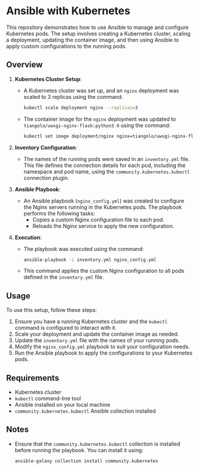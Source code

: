 # Ansible with Kubernetes

This repository demonstrates how to use Ansible to manage and configure Kubernetes pods. The setup involves creating a Kubernetes cluster, scaling a deployment, updating the container image, and then using Ansible to apply custom configurations to the running pods.

## Overview

1. **Kubernetes Cluster Setup**: 
   - A Kubernetes cluster was set up, and an `nginx` deployment was scaled to 3 replicas using the command:
     ```bash
     kubectl scale deployment nginx --replicas=3
     ```
   - The container image for the `nginx` deployment was updated to `tiangolo/uwsgi-nginx-flask:python3.9` using the command:
     ```bash
     kubectl set image deployment/nginx nginx=tiangolo/uwsgi-nginx-flask:python3.9
     ```

2. **Inventory Configuration**:
   - The names of the running pods were saved in an `inventory.yml` file. This file defines the connection details for each pod, including the namespace and pod name, using the `community.kubernetes.kubectl` connection plugin.

3. **Ansible Playbook**:
   - An Ansible playbook (`nginx_config.yml`) was created to configure the Nginx servers running in the Kubernetes pods. The playbook performs the following tasks:
     - Copies a custom Nginx configuration file to each pod.
     - Reloads the Nginx service to apply the new configuration.

4. **Execution**:
   - The playbook was executed using the command:
     ```bash
     ansible-playbook -i inventory.yml nginx_config.yml
     ```
   - This command applies the custom Nginx configuration to all pods defined in the `inventory.yml` file.

## Usage

To use this setup, follow these steps:

1. Ensure you have a running Kubernetes cluster and the `kubectl` command is configured to interact with it.
2. Scale your deployment and update the container image as needed.
3. Update the `inventory.yml` file with the names of your running pods.
4. Modify the `nginx_config.yml` playbook to suit your configuration needs.
5. Run the Ansible playbook to apply the configurations to your Kubernetes pods.

## Requirements

- Kubernetes cluster
- `kubectl` command-line tool
- Ansible installed on your local machine
- `community.kubernetes.kubectl` Ansible collection installed

## Notes

- Ensure that the `community.kubernetes.kubectl` collection is installed before running the playbook. You can install it using:
  ```bash
  ansible-galaxy collection install community.kubernetes
